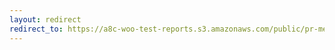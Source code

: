 ```yaml
---
layout: redirect
redirect_to: https://a8c-woo-test-reports.s3.amazonaws.com/public/pr-merge/40464/e2e/index.html
---
```

